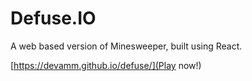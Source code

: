 # Defuse.IO
A web based version of Minesweeper, built using React.

[https://devamm.github.io/defuse/](Play now!)
